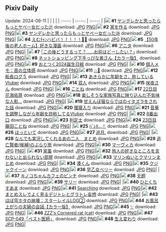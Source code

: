 ## Pixiv Daily
Update: 2024-09-11
|      |      |      |
| :----: | :----: | :----: |
|![](https://pixiv.microyu.workers.dev/c/240x480/img-master/img/2024/09/09/10/57/50/122276472_p0_master1200.jpg) **#1** [ヤンデレかと思ったらもっとヤベー女だった㉗](https://www.pixiv.net/artworks/122276472) download: [JPG](https://pixiv.microyu.workers.dev/img-original/img/2024/09/09/10/57/50/122276472_p0.jpg) [PNG](https://pixiv.microyu.workers.dev/img-original/img/2024/09/09/10/57/50/122276472_p0.png)|![](https://pixiv.microyu.workers.dev/c/240x480/img-master/img/2024/09/09/07/30/01/122273743_p0_master1200.jpg) **#2** [家を作る](https://www.pixiv.net/artworks/122273743) download: [JPG](https://pixiv.microyu.workers.dev/img-original/img/2024/09/09/07/30/01/122273743_p0.jpg) [PNG](https://pixiv.microyu.workers.dev/img-original/img/2024/09/09/07/30/01/122273743_p0.png)|![](https://pixiv.microyu.workers.dev/c/240x480/img-master/img/2024/09/10/00/02/38/122295229_p0_master1200.jpg) **#3** [ヤンデレかと思ったらもっとヤベー女だった㉘](https://www.pixiv.net/artworks/122295229) download: [JPG](https://pixiv.microyu.workers.dev/img-original/img/2024/09/10/00/02/38/122295229_p0.jpg) [PNG](https://pixiv.microyu.workers.dev/img-original/img/2024/09/10/00/02/38/122295229_p0.png)|
|![](https://pixiv.microyu.workers.dev/c/240x480/img-master/img/2024/09/09/00/00/02/122265156_p0_master1200.jpg) **#4** [えむﾁｬﾝハピバ！！！！！🎂🎉](https://www.pixiv.net/artworks/122265156) download: [JPG](https://pixiv.microyu.workers.dev/img-original/img/2024/09/09/00/00/02/122265156_p0.jpg) [PNG](https://pixiv.microyu.workers.dev/img-original/img/2024/09/09/00/00/02/122265156_p0.png)|![](https://pixiv.microyu.workers.dev/c/240x480/img-master/img/2024/09/10/12/00/05/122305966_p0_master1200.jpg) **#5** [【50年後の老人ホーム】好きな漫画](https://www.pixiv.net/artworks/122305966) download: [JPG](https://pixiv.microyu.workers.dev/img-original/img/2024/09/10/12/00/05/122305966_p0.jpg) [PNG](https://pixiv.microyu.workers.dev/img-original/img/2024/09/10/12/00/05/122305966_p0.png)|![](https://pixiv.microyu.workers.dev/c/240x480/img-master/img/2024/09/09/00/01/46/122265452_p0_master1200.jpg) **#6** [アニタ](https://www.pixiv.net/artworks/122265452) download: [JPG](https://pixiv.microyu.workers.dev/img-original/img/2024/09/09/00/01/46/122265452_p0.jpg) [PNG](https://pixiv.microyu.workers.dev/img-original/img/2024/09/09/00/01/46/122265452_p0.png)|
|![](https://pixiv.microyu.workers.dev/c/240x480/img-master/img/2024/09/09/17/08/59/122282437_p0_master1200.jpg) **#7** [｢この後どうするって？……お前はどーしたい？｣](https://www.pixiv.net/artworks/122282437) download: [JPG](https://pixiv.microyu.workers.dev/img-original/img/2024/09/09/17/08/59/122282437_p0.jpg) [PNG](https://pixiv.microyu.workers.dev/img-original/img/2024/09/09/17/08/59/122282437_p0.png)|![](https://pixiv.microyu.workers.dev/c/240x480/img-master/img/2024/09/09/00/01/51/122265331_p0_master1200.jpg) **#8** [ネットショッピング下手っぴな奥さん【カラー版】](https://www.pixiv.net/artworks/122265331) download: [JPG](https://pixiv.microyu.workers.dev/img-original/img/2024/09/09/00/01/51/122265331_p0.jpg) [PNG](https://pixiv.microyu.workers.dev/img-original/img/2024/09/09/00/01/51/122265331_p0.png)|![](https://pixiv.microyu.workers.dev/c/240x480/img-master/img/2024/09/10/12/31/20/122306556_p0_master1200.jpg) **#9** [おとつく2024誕生日絵](https://www.pixiv.net/artworks/122306556) download: [JPG](https://pixiv.microyu.workers.dev/img-original/img/2024/09/10/12/31/20/122306556_p0.jpg) [PNG](https://pixiv.microyu.workers.dev/img-original/img/2024/09/10/12/31/20/122306556_p0.png)|
|![](https://pixiv.microyu.workers.dev/c/240x480/img-master/img/2024/09/10/06/00/07/122301286_p0_master1200.jpg) **#10** [個人メモ：首の立体感](https://www.pixiv.net/artworks/122301286) download: [JPG](https://pixiv.microyu.workers.dev/img-original/img/2024/09/10/06/00/07/122301286_p0.jpg) [PNG](https://pixiv.microyu.workers.dev/img-original/img/2024/09/10/06/00/07/122301286_p0.png)|![](https://pixiv.microyu.workers.dev/c/240x480/img-master/img/2024/09/09/20/28/47/122287534_p0_master1200.jpg) **#11** [💥👊](https://www.pixiv.net/artworks/122287534) download: [JPG](https://pixiv.microyu.workers.dev/img-original/img/2024/09/09/20/28/47/122287534_p0.jpg) [PNG](https://pixiv.microyu.workers.dev/img-original/img/2024/09/09/20/28/47/122287534_p0.png)|![](https://pixiv.microyu.workers.dev/c/240x480/img-master/img/2024/09/09/05/28/33/122272133_p0_master1200.jpg) **#12** [船長ログ５](https://www.pixiv.net/artworks/122272133) download: [JPG](https://pixiv.microyu.workers.dev/img-original/img/2024/09/09/05/28/33/122272133_p0.jpg) [PNG](https://pixiv.microyu.workers.dev/img-original/img/2024/09/09/05/28/33/122272133_p0.png)|
|![](https://pixiv.microyu.workers.dev/c/240x480/img-master/img/2024/09/09/21/03/52/122288746_p0_master1200.jpg) **#13** [あきらかに年齢をさ、称しているVtuber](https://www.pixiv.net/artworks/122288746) download: [JPG](https://pixiv.microyu.workers.dev/img-original/img/2024/09/09/21/03/52/122288746_p0.jpg) [PNG](https://pixiv.microyu.workers.dev/img-original/img/2024/09/09/21/03/52/122288746_p0.png)|![](https://pixiv.microyu.workers.dev/c/240x480/img-master/img/2024/09/09/13/31/23/122278880_p0_master1200.jpg) **#14** [双人](https://www.pixiv.net/artworks/122278880) download: [JPG](https://pixiv.microyu.workers.dev/img-original/img/2024/09/09/13/31/23/122278880_p0.jpg) [PNG](https://pixiv.microyu.workers.dev/img-original/img/2024/09/09/13/31/23/122278880_p0.png)|![](https://pixiv.microyu.workers.dev/c/240x480/img-master/img/2024/09/09/00/02/57/122265579_p0_master1200.jpg) **#15** [咲夜さん](https://www.pixiv.net/artworks/122265579) download: [JPG](https://pixiv.microyu.workers.dev/img-original/img/2024/09/09/00/02/57/122265579_p0.jpg) [PNG](https://pixiv.microyu.workers.dev/img-original/img/2024/09/09/00/02/57/122265579_p0.png)|
|![](https://pixiv.microyu.workers.dev/c/240x480/img-master/img/2024/09/09/11/07/36/122276617_p0_master1200.jpg) **#16** [ことね](https://www.pixiv.net/artworks/122276617) download: [JPG](https://pixiv.microyu.workers.dev/img-original/img/2024/09/09/11/07/36/122276617_p0.jpg) [PNG](https://pixiv.microyu.workers.dev/img-original/img/2024/09/09/11/07/36/122276617_p0.png)|![](https://pixiv.microyu.workers.dev/c/240x480/img-master/img/2024/09/09/13/48/23/122279125_p0_master1200.jpg) **#17** [22日目 花海佑芽](https://www.pixiv.net/artworks/122279125) download: [JPG](https://pixiv.microyu.workers.dev/img-original/img/2024/09/09/13/48/23/122279125_p0.jpg) [PNG](https://pixiv.microyu.workers.dev/img-original/img/2024/09/09/13/48/23/122279125_p0.png)|![](https://pixiv.microyu.workers.dev/c/240x480/img-master/img/2024/09/09/13/01/00/122278454_p0_master1200.jpg) **#18** [楽しそうな家族写真に映り込んだ不気味な人影…](https://www.pixiv.net/artworks/122278454) download: [JPG](https://pixiv.microyu.workers.dev/img-original/img/2024/09/09/13/01/00/122278454_p0.jpg) [PNG](https://pixiv.microyu.workers.dev/img-original/img/2024/09/09/13/01/00/122278454_p0.png)|
|![](https://pixiv.microyu.workers.dev/c/240x480/img-master/img/2024/09/09/21/19/08/122289249_p0_master1200.jpg) **#19** [甘えんぼ猫ならではのイタズラをされた話](https://www.pixiv.net/artworks/122289249) download: [JPG](https://pixiv.microyu.workers.dev/img-original/img/2024/09/09/21/19/08/122289249_p0.jpg) [PNG](https://pixiv.microyu.workers.dev/img-original/img/2024/09/09/21/19/08/122289249_p0.png)|![](https://pixiv.microyu.workers.dev/c/240x480/img-master/img/2024/09/09/07/00/03/122273257_p0_master1200.jpg) **#20** [狸寝入り](https://www.pixiv.net/artworks/122273257) download: [JPG](https://pixiv.microyu.workers.dev/img-original/img/2024/09/09/07/00/03/122273257_p0.jpg) [PNG](https://pixiv.microyu.workers.dev/img-original/img/2024/09/09/07/00/03/122273257_p0.png)|![](https://pixiv.microyu.workers.dev/c/240x480/img-master/img/2024/09/10/20/13/00/122315405_p0_master1200.jpg) **#21** [音量を調整しながら年齢を詐称してるVtuber](https://www.pixiv.net/artworks/122315405) download: [JPG](https://pixiv.microyu.workers.dev/img-original/img/2024/09/10/20/13/00/122315405_p0.jpg) [PNG](https://pixiv.microyu.workers.dev/img-original/img/2024/09/10/20/13/00/122315405_p0.png)|
|![](https://pixiv.microyu.workers.dev/c/240x480/img-master/img/2024/09/10/07/07/08/122302162_p0_master1200.jpg) **#22** [8番出口](https://www.pixiv.net/artworks/122302162) download: [JPG](https://pixiv.microyu.workers.dev/img-original/img/2024/09/10/07/07/08/122302162_p0.jpg) [PNG](https://pixiv.microyu.workers.dev/img-original/img/2024/09/10/07/07/08/122302162_p0.png)|![](https://pixiv.microyu.workers.dev/c/240x480/img-master/img/2024/09/09/20/19/49/122287297_p0_master1200.jpg) **#23** [判定士](https://www.pixiv.net/artworks/122287297) download: [JPG](https://pixiv.microyu.workers.dev/img-original/img/2024/09/09/20/19/49/122287297_p0.jpg) [PNG](https://pixiv.microyu.workers.dev/img-original/img/2024/09/09/20/19/49/122287297_p0.png)|![](https://pixiv.microyu.workers.dev/c/240x480/img-master/img/2024/09/10/10/13/38/122304573_p0_master1200.jpg) **#24** [23日目 藤田ことね](https://www.pixiv.net/artworks/122304573) download: [JPG](https://pixiv.microyu.workers.dev/img-original/img/2024/09/10/10/13/38/122304573_p0.jpg) [PNG](https://pixiv.microyu.workers.dev/img-original/img/2024/09/10/10/13/38/122304573_p0.png)|
|![](https://pixiv.microyu.workers.dev/c/240x480/img-master/img/2024/09/10/00/00/51/122295043_p0_master1200.jpg) **#25** [ﾊﾞﾚﾀ…！](https://www.pixiv.net/artworks/122295043) download: [JPG](https://pixiv.microyu.workers.dev/img-original/img/2024/09/10/00/00/51/122295043_p0.jpg) [PNG](https://pixiv.microyu.workers.dev/img-original/img/2024/09/10/00/00/51/122295043_p0.png)|![](https://pixiv.microyu.workers.dev/c/240x480/img-master/img/2024/09/09/00/01/32/122265417_p0_master1200.jpg) **#26** [ほっといて](https://www.pixiv.net/artworks/122265417) download: [JPG](https://pixiv.microyu.workers.dev/img-original/img/2024/09/09/00/01/32/122265417_p0.jpg) [PNG](https://pixiv.microyu.workers.dev/img-original/img/2024/09/09/00/01/32/122265417_p0.png)|![](https://pixiv.microyu.workers.dev/c/240x480/img-master/img/2024/09/09/00/00/20/122265245_p0_master1200.jpg) **#27** [追月.](https://www.pixiv.net/artworks/122265245) download: [JPG](https://pixiv.microyu.workers.dev/img-original/img/2024/09/09/00/00/20/122265245_p0.jpg) [PNG](https://pixiv.microyu.workers.dev/img-original/img/2024/09/09/00/00/20/122265245_p0.png)|
|![](https://pixiv.microyu.workers.dev/c/240x480/img-master/img/2024/09/09/05/42/41/122272288_p0_master1200.jpg) **#28** [なんでも実況してくれるあの二人　まとめ](https://www.pixiv.net/artworks/122272288) download: [JPG](https://pixiv.microyu.workers.dev/img-original/img/2024/09/09/05/42/41/122272288_p0.jpg) [PNG](https://pixiv.microyu.workers.dev/img-original/img/2024/09/09/05/42/41/122272288_p0.png)|![](https://pixiv.microyu.workers.dev/c/240x480/img-master/img/2024/09/09/00/03/21/122265604_p0_master1200.jpg) **#29** [逃亡賢者(候補)のぶらり旅](https://www.pixiv.net/artworks/122265604) download: [JPG](https://pixiv.microyu.workers.dev/img-original/img/2024/09/09/00/03/21/122265604_p0.jpg) [PNG](https://pixiv.microyu.workers.dev/img-original/img/2024/09/09/00/03/21/122265604_p0.png)|![](https://pixiv.microyu.workers.dev/c/240x480/img-master/img/2024/09/09/00/02/46/122265555_p0_master1200.jpg) **#30** [マーヴィカ](https://www.pixiv.net/artworks/122265555) download: [JPG](https://pixiv.microyu.workers.dev/img-original/img/2024/09/09/00/02/46/122265555_p0.jpg) [PNG](https://pixiv.microyu.workers.dev/img-original/img/2024/09/09/00/02/46/122265555_p0.png)|
|![](https://pixiv.microyu.workers.dev/c/240x480/img-master/img/2024/09/09/10/43/18/122276273_p0_master1200.jpg) **#31** [家畜](https://www.pixiv.net/artworks/122276273) download: [JPG](https://pixiv.microyu.workers.dev/img-original/img/2024/09/09/10/43/18/122276273_p0.jpg) [PNG](https://pixiv.microyu.workers.dev/img-original/img/2024/09/09/10/43/18/122276273_p0.png)|![](https://pixiv.microyu.workers.dev/c/240x480/img-master/img/2024/09/09/05/49/07/122272364_p0_master1200.jpg) **#32** [旅人の好きなところを言わないと出られない部屋](https://www.pixiv.net/artworks/122272364) download: [JPG](https://pixiv.microyu.workers.dev/img-original/img/2024/09/09/05/49/07/122272364_p0.jpg) [PNG](https://pixiv.microyu.workers.dev/img-original/img/2024/09/09/05/49/07/122272364_p0.png)|![](https://pixiv.microyu.workers.dev/c/240x480/img-master/img/2024/09/09/05/35/14/122272216_p0_master1200.jpg) **#33** [マリンぬいとクマリンまとめ](https://www.pixiv.net/artworks/122272216) download: [JPG](https://pixiv.microyu.workers.dev/img-original/img/2024/09/09/05/35/14/122272216_p0.jpg) [PNG](https://pixiv.microyu.workers.dev/img-original/img/2024/09/09/05/35/14/122272216_p0.png)|
|![](https://pixiv.microyu.workers.dev/c/240x480/img-master/img/2024/09/10/00/00/34/122295004_p0_master1200.jpg) **#34** [湊くん](https://www.pixiv.net/artworks/122295004) download: [JPG](https://pixiv.microyu.workers.dev/img-original/img/2024/09/10/00/00/34/122295004_p0.jpg) [PNG](https://pixiv.microyu.workers.dev/img-original/img/2024/09/10/00/00/34/122295004_p0.png)|![](https://pixiv.microyu.workers.dev/c/240x480/img-master/img/2024/09/09/00/02/29/122265525_p0_master1200.jpg) **#35** [クジャクイーン](https://www.pixiv.net/artworks/122265525) download: [JPG](https://pixiv.microyu.workers.dev/img-original/img/2024/09/09/00/02/29/122265525_p0.jpg) [PNG](https://pixiv.microyu.workers.dev/img-original/img/2024/09/09/00/02/29/122265525_p0.png)|![](https://pixiv.microyu.workers.dev/c/240x480/img-master/img/2024/09/10/18/00/05/122311858_p0_master1200.jpg) **#36** [早乙女ベリー](https://www.pixiv.net/artworks/122311858) download: [JPG](https://pixiv.microyu.workers.dev/img-original/img/2024/09/10/18/00/05/122311858_p0.jpg) [PNG](https://pixiv.microyu.workers.dev/img-original/img/2024/09/10/18/00/05/122311858_p0.png)|
|![](https://pixiv.microyu.workers.dev/c/240x480/img-master/img/2024/09/09/12/07/42/122277630_p0_master1200.jpg) **#37** [キノコちゃんカフェのピンチ](https://www.pixiv.net/artworks/122277630) download: [JPG](https://pixiv.microyu.workers.dev/img-original/img/2024/09/09/12/07/42/122277630_p0.jpg) [PNG](https://pixiv.microyu.workers.dev/img-original/img/2024/09/09/12/07/42/122277630_p0.png)|![](https://pixiv.microyu.workers.dev/c/240x480/img-master/img/2024/09/10/00/58/47/122297080_p0_master1200.jpg) **#38** [无题](https://www.pixiv.net/artworks/122297080) download: [JPG](https://pixiv.microyu.workers.dev/img-original/img/2024/09/10/00/58/47/122297080_p0.jpg) [PNG](https://pixiv.microyu.workers.dev/img-original/img/2024/09/10/00/58/47/122297080_p0.png)|![](https://pixiv.microyu.workers.dev/c/240x480/img-master/img/2024/09/09/06/10/53/122272675_p0_master1200.jpg) **#39** [サリー](https://www.pixiv.net/artworks/122272675) download: [JPG](https://pixiv.microyu.workers.dev/img-original/img/2024/09/09/06/10/53/122272675_p0.jpg) [PNG](https://pixiv.microyu.workers.dev/img-original/img/2024/09/09/06/10/53/122272675_p0.png)|
|![](https://pixiv.microyu.workers.dev/c/240x480/img-master/img/2024/09/09/12/31/37/122277989_p0_master1200.jpg) **#40** [ひとくちすあま](https://www.pixiv.net/artworks/122277989) download: [JPG](https://pixiv.microyu.workers.dev/img-original/img/2024/09/09/12/31/37/122277989_p0.jpg) [PNG](https://pixiv.microyu.workers.dev/img-original/img/2024/09/09/12/31/37/122277989_p0.png)|![](https://pixiv.microyu.workers.dev/c/240x480/img-master/img/2024/09/10/00/01/37/122295149_p0_master1200.jpg) **#41** [Searching](https://www.pixiv.net/artworks/122295149) download: [JPG](https://pixiv.microyu.workers.dev/img-original/img/2024/09/10/00/01/37/122295149_p0.jpg) [PNG](https://pixiv.microyu.workers.dev/img-original/img/2024/09/10/00/01/37/122295149_p0.png)|![](https://pixiv.microyu.workers.dev/c/240x480/img-master/img/2024/09/09/01/24/18/122268457_p0_master1200.jpg) **#42** [まとめスレでよく見るデジトレとグラトレ妄想](https://www.pixiv.net/artworks/122268457) download: [JPG](https://pixiv.microyu.workers.dev/img-original/img/2024/09/09/01/24/18/122268457_p0.jpg) [PNG](https://pixiv.microyu.workers.dev/img-original/img/2024/09/09/01/24/18/122268457_p0.png)|
|![](https://pixiv.microyu.workers.dev/c/240x480/img-master/img/2024/09/09/01/30/46/122268636_p0_master1200.jpg) **#43** [ほぼ穹ホタの崩壊：スターレイルLOG②](https://www.pixiv.net/artworks/122268636) download: [JPG](https://pixiv.microyu.workers.dev/img-original/img/2024/09/09/01/30/46/122268636_p0.jpg) [PNG](https://pixiv.microyu.workers.dev/img-original/img/2024/09/09/01/30/46/122268636_p0.png)|![](https://pixiv.microyu.workers.dev/c/240x480/img-master/img/2024/09/10/00/05/34/122295404_p0_master1200.jpg) **#44** [お風呂上がりの夫婦の会話【カラー版】](https://www.pixiv.net/artworks/122295404) download: [JPG](https://pixiv.microyu.workers.dev/img-original/img/2024/09/10/00/05/34/122295404_p0.jpg) [PNG](https://pixiv.microyu.workers.dev/img-original/img/2024/09/10/00/05/34/122295404_p0.png)|![](https://pixiv.microyu.workers.dev/c/240x480/img-master/img/2024/09/09/00/00/42/122265312_p0_master1200.jpg) **#45** [✨](https://www.pixiv.net/artworks/122265312) download: [JPG](https://pixiv.microyu.workers.dev/img-original/img/2024/09/09/00/00/42/122265312_p0.jpg) [PNG](https://pixiv.microyu.workers.dev/img-original/img/2024/09/09/00/00/42/122265312_p0.png)|
|![](https://pixiv.microyu.workers.dev/c/240x480/img-master/img/2024/09/09/04/33/37/122271587_p0_master1200.jpg) **#46** [ZZZ's Cornered rat (cat)](https://www.pixiv.net/artworks/122271587) download: [JPG](https://pixiv.microyu.workers.dev/img-original/img/2024/09/09/04/33/37/122271587_p0.jpg) [PNG](https://pixiv.microyu.workers.dev/img-original/img/2024/09/09/04/33/37/122271587_p0.png)|![](https://pixiv.microyu.workers.dev/c/240x480/img-master/img/2024/09/09/18/04/26/122283763_p0_master1200.jpg) **#47** [SCP-049「ペスト医師」](https://www.pixiv.net/artworks/122283763) download: [JPG](https://pixiv.microyu.workers.dev/img-original/img/2024/09/09/18/04/26/122283763_p0.jpg) [PNG](https://pixiv.microyu.workers.dev/img-original/img/2024/09/09/18/04/26/122283763_p0.png)|![](https://pixiv.microyu.workers.dev/c/240x480/img-master/img/2024/09/10/22/12/19/122319244_p0_master1200.jpg) **#48** [生え変わり](https://www.pixiv.net/artworks/122319244) download: [JPG](https://pixiv.microyu.workers.dev/img-original/img/2024/09/10/22/12/19/122319244_p0.jpg) [PNG](https://pixiv.microyu.workers.dev/img-original/img/2024/09/10/22/12/19/122319244_p0.png)|
